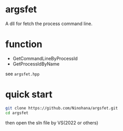 # argsfet

A dll for fetch the process command line.

# function

- GetCommandLineByProcessId
- GetProcessIdByName

see `argsfet.hpp`

# quick start

```bash
git clone https://github.com/Ninohana/argsfet.git
cd argsfet
```

then open the sln file by VS(2022 or others)
